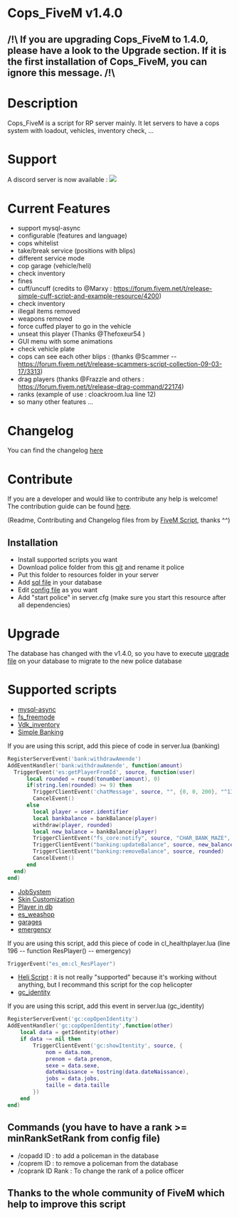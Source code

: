 # Cops_FiveM v1.4.0

## /!\ If you are upgrading Cops_FiveM to 1.4.0, please have a look to the Upgrade section. If it is the first installation of Cops_FiveM, you can ignore this message. /!\

# Description

Cops_FiveM is a script for RP server mainly. It let servers to have a cops system with loadout, vehicles, inventory check, ...

# Support
A discord server is now available : [![](https://discordapp.com/api/guilds/361144123681538060/widget.png)](https://discord.gg/yBtN2bc)

# Current Features

* support mysql-async
* configurable (features and language)
* cops whitelist
* take/break service (positions with blips)
* different service mode
* cop garage (vehicle/heli)
* check inventory
* fines
* cuff/uncuff (credits to @Marxy  : https://forum.fivem.net/t/release-simple-cuff-script-and-example-resource/4200)
* check inventory
* illegal items removed
* weapons removed
* force cuffed player to go in the vehicle
* unseat this player (Thanks @Thefoxeur54 )
* GUI menu with some animations
* check vehicle plate
* cops can see each other blips : (thanks @Scammer  -- https://forum.fivem.net/t/release-scammers-script-collection-09-03-17/3313)
* drag players (thanks @Frazzle and others : https://forum.fivem.net/t/release-drag-command/22174)
* ranks (example of use : cloackroom.lua line 12)
* so many other features ...

# Changelog
You can find the changelog [here](https://github.com/Kyominii/Cops_FiveM/blob/master/CHANGELOG.md)

# Contribute
If you are a developer and  would like to contribute any help is welcome!   
The contribution guide can be found [here](https://github.com/Kyominii/Cops_FiveM/blob/master/CONTRIBUTING.md).

(Readme, Contributing and Changelog files from by [FiveM Script](https://github.com/FiveM-Scripts/), thanks ^^)


## Installation

* Install supported scripts you want
* Download police folder from this [git](https://github.com/Kyominii/Cops_FiveM) and rename it police
* Put this folder to resources folder in your server
* Add [sql file](https://github.com/Kyominii/Cops_FiveM/blob/master/police.sql) in your database
* Edit [config file](https://github.com/Kyominii/Cops_FiveM/blob/master/police/config/config.lua) as you want
* Add "start police" in server.cfg (make sure you start this resource after all dependencies)

# Upgrade

The database has changed with the v1.4.0, so you have to execute [upgrade file](https://github.com/Kyominii/Cops_FiveM/blob/master/upgrade-1.3-to-1.4.sql) on your database to migrate to the new police database

# Supported scripts

* [mysql-async](https://forum.fivem.net/t/beta-mysql-async-library-v0-2-2/21881)
* [fs_freemode](https://github.com/FiveM-Scripts/fs_freemode)
* [Vdk_inventory](https://forum.fivem.net/t/release-inventory-system-v1-4/14477)
* [Simple Banking](https://forum.fivem.net/t/release-simple-banking-2-0-now-with-gui/13896)

If you are using this script, add this piece of code in server.lua (banking)


```lua
RegisterServerEvent('bank:withdrawAmende')
AddEventHandler('bank:withdrawAmende', function(amount)
  TriggerEvent('es:getPlayerFromId', source, function(user)
      local rounded = round(tonumber(amount), 0)
      if(string.len(rounded) >= 9) then
        TriggerClientEvent('chatMessage', source, "", {0, 0, 200}, "^1Input too high^0")
        CancelEvent()
      else
        local player = user.identifier
        local bankbalance = bankBalance(player)
        withdraw(player, rounded)
        local new_balance = bankBalance(player)
        TriggerClientEvent("fs_core:notify", source, "CHAR_BANK_MAZE", 1, "Maze Bank", false, "Withdrew: ~g~$".. rounded .." ~n~~s~New Balance: ~g~$" .. new_balance)
        TriggerClientEvent("banking:updateBalance", source, new_balance)
        TriggerClientEvent("banking:removeBalance", source, rounded)
        CancelEvent()
      end
  end)
end)
```

* [JobSystem](https://forum.fivem.net/t/release-jobs-system-v1-0-and-paycheck-v2-0/14054)
* [Skin Customization](https://forum.fivem.net/t/release-skin-customization-v1-0/16491)
* [Player in db](https://forum.fivem.net/t/release-nameofplayers-v-1-get-name-of-players-in-database/17983)
* [es_weashop](https://forum.fivem.net/t/release-es-weapon-store-v1-1/12195)
* [garages](https://forum.fivem.net/t/release-garages-v4-1-fr-en-03-06-17-updated/13066)
* [emergency](https://forum.fivem.net/t/release-job-save-people-be-a-hero-paramedic-emergency-coma-ko/19773)

If you are using this script, add this piece of code in cl_healthplayer.lua (line 196 -- function ResPlayer() -- emergency)

```lua
TriggerEvent("es_em:cl_ResPlayer")
```

* [Heli Script](https://forum.fivem.net/t/release-heli-script/24094) : it is not really "supported" because it's working without anything, but I recommand this script for the cop helicopter
* [gc_identity](https://github.com/Gannon001/gcidentity)

If you are using this script, add this event in server.lua (gc_identity)
```lua
RegisterServerEvent('gc:copOpenIdentity')
AddEventHandler('gc:copOpenIdentity',function(other)
    local data = getIdentity(other)
    if data ~= nil then
        TriggerClientEvent('gc:showItentity', source, {
            nom = data.nom,
            prenom = data.prenom,
            sexe = data.sexe,
            dateNaissance = tostring(data.dateNaissance),
            jobs = data.jobs,
            taille = data.taille
        })
    end
end)
```

## Commands (you have to have a rank >= minRankSetRank from config file)
* /copadd ID : to add a policeman in the database
* /coprem ID : to remove a policeman from the database
* /coprank ID Rank : To change the rank of a police officer

## Thanks to the whole community of FiveM which help to improve this script

